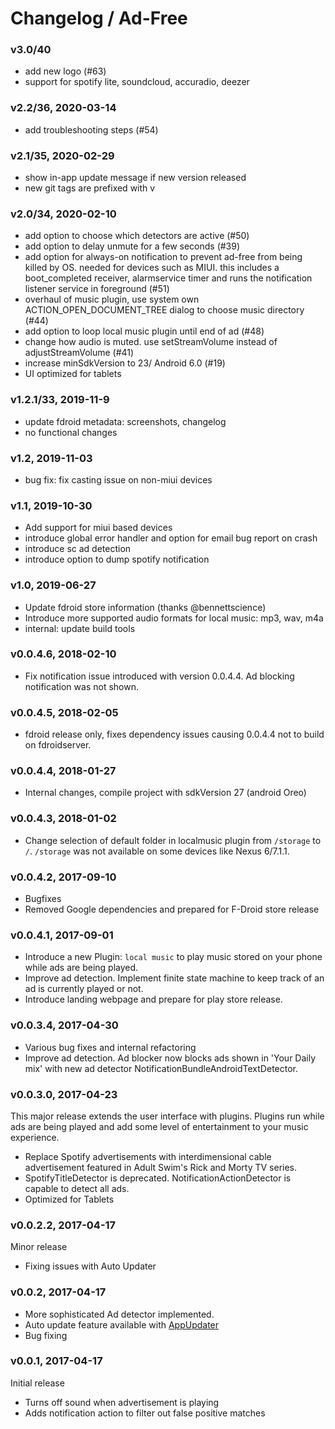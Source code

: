 # Changelog / Ad-Free

### v3.0/40
- add new logo (#63)
- support for spotify lite, soundcloud, accuradio, deezer

### v2.2/36, 2020-03-14
- add troubleshooting steps (#54)

### v2.1/35, 2020-02-29
- show in-app update message if new version released
- new git tags are prefixed with v

### v2.0/34, 2020-02-10
- add option to choose which detectors are active (#50)
- add option to delay unmute for a few seconds (#39)
- add option for always-on notification to prevent ad-free from being killed by
  OS. needed for devices such as MIUI. this includes a boot_completed
  receiver, alarmservice timer and runs the
  notification listener service in foreground (#51)
- overhaul of music plugin, use system own ACTION_OPEN_DOCUMENT_TREE
  dialog to choose music directory (#44)
- add option to loop local music plugin until end of ad (#48)  
- change how audio is muted. use setStreamVolume instead of
  adjustStreamVolume (#41)
- increase minSdkVersion to 23/ Android 6.0 (#19)
- UI optimized for tablets

### v1.2.1/33,  2019-11-9
- update fdroid metadata: screenshots, changelog
- no functional changes

### v1.2, 2019-11-03
- bug fix: fix casting issue on non-miui devices

### v1.1, 2019-10-30
- Add support for miui based devices
- introduce global error handler and option for email bug report on crash
- introduce sc ad detection
- introduce option to dump spotify notification

### v1.0, 2019-06-27
- Update fdroid store information (thanks @bennettscience)
- Introduce more supported audio formats for local music: mp3, wav,
  m4a
- internal: update build tools

### v0.0.4.6, 2018-02-10
- Fix notification issue introduced with version 0.0.4.4. Ad blocking notification was not shown.

### v0.0.4.5, 2018-02-05
- fdroid release only, fixes dependency issues causing 0.0.4.4 not to build on fdroidserver.

### v0.0.4.4, 2018-01-27
- Internal changes, compile project with sdkVersion 27 (android Oreo)

### v0.0.4.3, 2018-01-02
- Change selection of default folder in localmusic plugin from
  `/storage` to `/`. `/storage` was not available on some devices like Nexus 6/7.1.1.

### v0.0.4.2, 2017-09-10
- Bugfixes
- Removed Google dependencies and prepared for F-Droid  store release

### v0.0.4.1, 2017-09-01
- Introduce a new Plugin: `local music` to play music stored on your phone while
ads are being played.
- Improve ad detection. Implement finite state machine to keep track of an ad is currently played or not.
- Introduce landing webpage and prepare for play store release.

### v0.0.3.4, 2017-04-30
- Various bug fixes and internal refactoring
- Improve ad detection. Ad blocker now blocks ads shown in 'Your Daily mix' with new ad detector NotificationBundleAndroidTextDetector.

### v0.0.3.0, 2017-04-23
This major release extends the user interface with plugins. Plugins run while ads are being played and
add some level of entertainment to your music experience.

- Replace Spotify advertisements with interdimensional cable advertisement featured in Adult Swim's Rick and Morty TV series.
- SpotifyTitleDetector is deprecated. NotificationActionDetector is capable to detect all ads.
- Optimized for Tablets

### v0.0.2.2, 2017-04-17
Minor release
- Fixing issues with Auto Updater

### v0.0.2, 2017-04-17
- More sophisticated Ad detector implemented.
- Auto update feature available with [AppUpdater](https://github.com/javiersantos/AppUpdater)
- Bug fixing

### v0.0.1, 2017-04-17
Initial release
- Turns off sound when advertisement is playing
- Adds notification action to filter out false positive matches
